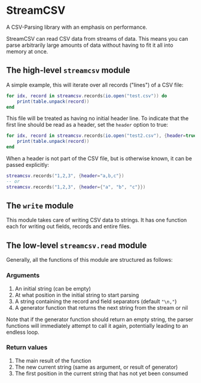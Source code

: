 StreamCSV
================================================================================

A CSV-Parsing library with an emphasis on performance.

StreamCSV can read CSV data from streams of data.
This means you can parse arbitrarily large amounts of data without having to fit
it all into memory at once.

## The high-level `streamcsv` module

A simple example, this will iterate over all records ("lines") of a CSV file:

```lua
for idx, record in streamcsv.records(io.open("test.csv")) do
	print(table.unpack(record))
end
```

This file will be treated as having no initial header line. To indicate that the
first line should be read as a header, set the `header` option to true:

```lua
for idx, record in streamcsv.records(io.open("test2.csv"), {header=true}) do
	print(table.unpack(record))
end
```

When a header is not part of the CSV file, but is otherwise known, it can be
passed explicitly:

```lua
streamcsv.records("1,2,3", {header="a,b,c"})
-- or
streamcsv.records("1,2,3", {header={"a", "b", "c"}})
```

## The `write` module

This module takes care of writing CSV data to strings. It has one function each
for writing out fields, records and entire files.

## The low-level `streamcsv.read` module

Generally, all the functions of this module are structured as follows:

### Arguments

1. An initial string (can be empty)
3. At what position in the initial string to start parsing
2. A string containing the record and field separators (default `"\n,"`)
4. A generator function that returns the next string from the stream or nil

Note that if the generator function should return an empty string, the parser
functions will immediately attempt to call it again, potentially leading to an
endless loop.

### Return values

1. The main result of the function
2. The new current string (same as argument, or result of generator)
3. The first position in the current string that has not yet been consumed
